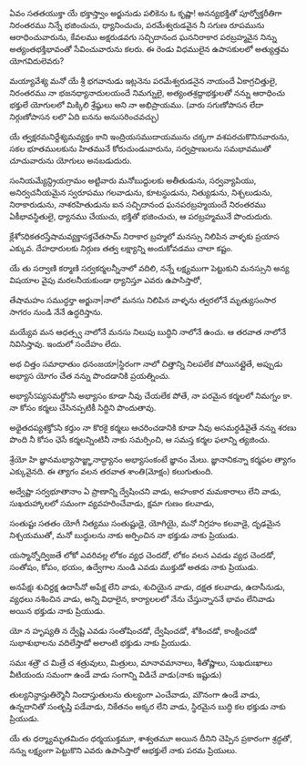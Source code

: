 ఏవం సతతయుక్తా యే భక్తాస్త్వాం
అర్జునుడు పలికెను ఓ కృష్ణా! అనన్యభక్తితో పూర్వోక్తరీతిగా నిరంతరము నిన్నే భజించుచు, ధ్యానించుచు, పరమేశ్వరుడవైన నీ సగుణ రూపమును ఆరాధించువారును, కేవలము అక్షరుడవగు సచ్చిదానంద ఘననిరాకార పరబ్రహ్మవైన నిన్ను అత్యంతభక్తిభావంతో సేవించువారును కలరు. ఈ రెండు విధములైన ఉపాసకులలో అత్యుత్తమ యోగవిదులెవరు?

మయ్యావేశ్య మనో యే
శ్రీ భగవానుడు ఇట్లనెను పరమేశ్వరుడనైన నాయందే ఏకాగ్రచిత్తులై, నిరంతరము నా భజనధ్యానాదులయందే నిమగ్నులై, అత్యంతశ్రద్దాభక్తులతో నన్ను ఆరాధించు భక్తులే యోగులలో మిక్కిలి శ్రేష్ఠులు అని నా అభిప్రాయము. (వారు సగుణోపాసన లేదా నిర్గుణోపాసన లలొ ఏది ఐనను అనుసరించవచ్చు)

యే త్వక్షరమనిర్దేశ్యమవ్యక్తం
కాని ఇంద్రియసముదాయమును చక్కగా వశపరచుకొనినవారును, సకల భూతములకును హితమునే కోరుచుండువారును, సర్వప్రాణులను సమభావముతో చూచువారును యోగులు అనబడుదురు.

సంనియమ్యేన్ద్రియగ్రామం
అట్టివారు మనోబుద్దులకు అతీతుడును, సర్వవ్యాపియు, అనిర్వచనీయమైన స్వరూపము గలవాడును, కూటస్థుడును, నిత్యుడును, నిశ్చలుడును, నిరాకారుడును, నాశరహితుడును ఐన సచ్చిదానంద ఘనపరబ్రహ్మయందే నిరంతరము ఏకీభావస్థితులై, ధ్యానము చేయుచు, భక్తితో భజించుచు, ఆ పరబ్రహ్మమునే పొందుదురు.

క్లేశోऽధికతరస్తేషామవ్యక్తాసక్తచేతసామ్
నిరాకార బ్రహ్మలో మనస్సు నిలిపిన వాళ్ళకు ప్రయాస ఎక్కువ. దేహధారులకు నిర్గుణ తత్వ లక్ష్యాన్ని అందుకోవడము చాలా కష్టం.

యే తు సర్వాణి కర్మాణి
సర్వకర్మలన్నీనాలో వదిలి, నన్నే లక్ష్యముగా పెట్టుకుని మనస్సుని అన్య విషయాల వైపు మరలనీయకుండా ధ్యానిస్తూ ఎవరు ఉపాసిస్తారో,

తేషామహం సముద్ధర్తా
అర్జునా|నాలో మనసు నిలిపిన వాళ్ళను త్వరలోనే మృత్యుసంసార సాగరం నుండి నేనే ఉద్ధరిస్తాను.

మయ్యేవ మన ఆధత్స్వ
నాలోనే మనసు నిలుపు బుద్ధిని నాలోనే ఉంచు. ఆ తరవాత నాలోనే నివిసిస్తావు. ఇందులో సందేహం లేదు.

అథ చిత్తం సమాధాతుం
ధనంజయా|స్థిరంగా నాలో చిత్తాన్ని నిలపలేక పోయినట్లైతే, అప్పుడు అభ్యాస యోగం చేత నన్ను పొందడానికి ప్రయత్నించు.

అభ్యాసేऽప్యసమర్థోऽసి
అభ్యాసం కూడా నీవు చేయలేక పోతే, నా పరమైన కర్మలలో నిమగ్నం కా. నా కోసం కర్మలు చేసినప్పటికీ సిద్ధిని పొందుతావు.

అథైతదప్యశక్తోऽసి కర్తుం
నా కొరకై కర్మలు ఆచరించడానికి కూడా నీవు అసమర్ధడివైతే నన్ను శరణు పొంది నీ కోసం ఛెసే కర్మలన్నింటినీ నాకు సమర్పించి, ఆ సమస్త కర్మల ఫలాన్ని త్యజించు.

శ్రేయో హి జ్ఞానమభ్యాసాజ్జ్ఞానాద్ధ్యానం
అభ్యాసంకంటే జ్ఞానం మేలు. జ్ఞానానికన్నా కర్మఫల త్యాగం ఎక్కువైనది. ఈ త్యాగం వలన తరవాత శాంతి(మోక్షం) కలుగుతుంది.

అద్వేష్టా సర్వభూతానాం
ఏ ప్రాణాన్ని ద్వేషించని వాడు, అహంకార మమకారాలు లేని వాడు, సుఖదుహ్కాలలో సమంగా వ్యవహరించేవాడు, క్షమా గుణం కలవాడు,

సంతుష్టః సతతం యోగీ
నిత్యము సంతుష్టుడై, యోగియై, మనో నిగ్రహం కలవాడై, దృఢమైన నిశ్చయముతో, మనో బుద్ధులను నాకు అర్పించిన నా భక్తుడు నాకు ప్రియుడు.

యస్మాన్నోద్విజతే లోకో
ఎవరివల్ల లోకం వ్యధ చెందదో, లోకం వలన ఎవడు వ్యధ చెందడో, సంతోషం, కోపం, భయం, ఉద్వేగాల నుండి ఎవడు ముక్తుడో అతడు నాకు ప్రియుడు.

అనపేక్షః శుచిర్దక్ష ఉదాసీనో
అపేక్ష లేని వాడు, శుచియైన వాడు, దక్షత కలవాడు, ఉదాసీనుడు, వ్యధలు నశించిన వాడు, అన్ని విధాలైన, కార్యాలలలో నేను చేస్తున్నాననే భావం లేనివాడు అయిన భక్తుడు నాకు ప్రియుడు.

యో న హృష్యతి న ద్వేష్టి
ఎవడు సంతోషించడో, ద్వేషించడో, శోకించడో, కాంక్షించడో సుభాశుభాలను వదిలేస్తాడో అలాంటి భక్తుడు నాకు ప్రియుడు.

సమః శత్రౌ చ మిత్రే చ
శత్రువులు, మిత్రులు, మానావమానాలు, శీతోష్ణాలు, సుఖదుఃఖాలు వీటియందు సమంగా ఉండే వాడు సంగాన్ని విడిచే వాడు(నాకు ఇష్టుడు)

తుల్యనిన్దాస్తుతిర్మౌనీ
నిందాస్తుతులను తుల్యంగా ఎంచేవాడు, మౌనంగా ఉండే వాడు, ఉన్నదానితో సంతృప్తి పడేవాడు, నికేతనం అక్కర లేని వాడు, స్థిరమైన బుద్ధి కల భక్తుడు నాకు ప్రియుడు.

యే తు ధర్మ్యామృతమిదం
ధర్మయుక్తమూ, శాశ్వతమూ అయిన దీనిని చెప్పిన ప్రకారంగా శ్రద్ధతో, నన్ను లక్ష్యంగా పెట్టుకొని ఎవరు ఉపాసిస్తారో ఆభక్తులే నాకు పరమ ప్రియులు.